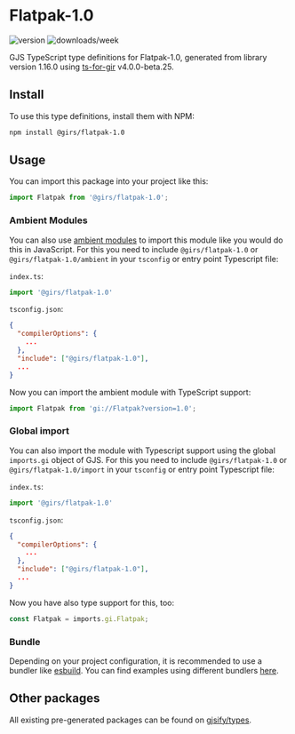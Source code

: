 
# Flatpak-1.0

![version](https://img.shields.io/npm/v/@girs/flatpak-1.0)
![downloads/week](https://img.shields.io/npm/dw/@girs/flatpak-1.0)


GJS TypeScript type definitions for Flatpak-1.0, generated from library version 1.16.0 using [ts-for-gir](https://github.com/gjsify/ts-for-gir) v4.0.0-beta.25.


## Install

To use this type definitions, install them with NPM:
```bash
npm install @girs/flatpak-1.0
```

## Usage

You can import this package into your project like this:
```ts
import Flatpak from '@girs/flatpak-1.0';
```

### Ambient Modules

You can also use [ambient modules](https://github.com/gjsify/ts-for-gir/tree/main/packages/cli#ambient-modules) to import this module like you would do this in JavaScript.
For this you need to include `@girs/flatpak-1.0` or `@girs/flatpak-1.0/ambient` in your `tsconfig` or entry point Typescript file:

`index.ts`:
```ts
import '@girs/flatpak-1.0'
```

`tsconfig.json`:
```json
{
  "compilerOptions": {
    ...
  },
  "include": ["@girs/flatpak-1.0"],
  ...
}
```

Now you can import the ambient module with TypeScript support: 

```ts
import Flatpak from 'gi://Flatpak?version=1.0';
```

### Global import

You can also import the module with Typescript support using the global `imports.gi` object of GJS.
For this you need to include `@girs/flatpak-1.0` or `@girs/flatpak-1.0/import` in your `tsconfig` or entry point Typescript file:

`index.ts`:
```ts
import '@girs/flatpak-1.0'
```

`tsconfig.json`:
```json
{
  "compilerOptions": {
    ...
  },
  "include": ["@girs/flatpak-1.0"],
  ...
}
```

Now you have also type support for this, too:

```ts
const Flatpak = imports.gi.Flatpak;
```

### Bundle

Depending on your project configuration, it is recommended to use a bundler like [esbuild](https://esbuild.github.io/). You can find examples using different bundlers [here](https://github.com/gjsify/ts-for-gir/tree/main/examples).

## Other packages

All existing pre-generated packages can be found on [gjsify/types](https://github.com/gjsify/types).

